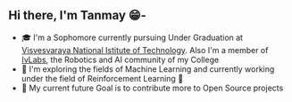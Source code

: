 ## Hi there, I'm Tanmay 😁-

- 🎓 I'm a Sophomore currently pursuing Under Graduation at [Visvesvaraya National Istitute of Technology](https://vnit.ac.in/). Also I'm a member of [IvLabs](https://www.ivlabs.in/), the Robotics and AI community of my College
- 🔭 I'm exploring the fields of Machine Learning and currently working under the field of Reinforcement Learning 🤖
- 🥅 My current future Goal is to contribute more to Open Source projects
